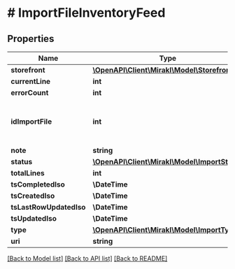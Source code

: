# # ImportFileInventoryFeed

## Properties

Name | Type | Description | Notes
------------ | ------------- | ------------- | -------------
**storefront** | [**\OpenAPI\Client\Mirakl\Model\Storefront**](Storefront.md) |  |
**currentLine** | **int** |  |
**errorCount** | **int** |  |
**idImportFile** | **int** | Internal ID of Import File, unique across all Import Files |
**note** | **string** |  |
**status** | [**\OpenAPI\Client\Mirakl\Model\ImportStatus**](ImportStatus.md) |  |
**totalLines** | **int** |  |
**tsCompletedIso** | **\DateTime** |  |
**tsCreatedIso** | **\DateTime** |  |
**tsLastRowUpdatedIso** | **\DateTime** |  |
**tsUpdatedIso** | **\DateTime** |  |
**type** | [**\OpenAPI\Client\Mirakl\Model\ImportType**](ImportType.md) |  |
**uri** | **string** |  |

[[Back to Model list]](../../README.md#models) [[Back to API list]](../../README.md#endpoints) [[Back to README]](../../README.md)
